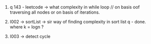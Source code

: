 1. q 143 - leetcode -> what complexity in while loop 
// on basis oof traversing all nodes or on basis of iterations. 

2. l002 -> sortList -> sir way of finding complexity in sort list q  - done.
 where k = logn ?

 4. l003 -> detect cycle 